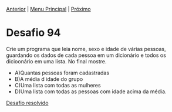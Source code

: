 [Anterior](Desafio093.md) | [Menu Principal](/README.md/) | [Próximo](Desafio095.md)  

# Desafio 94  
  
Crie um programa que leia nome, sexo e idade de várias pessoas, guardando os dados de cada pessoa em um dicionário e todos os dicioonário em uma lista. No final mostre.
- A)Quantas pessoas foram cadastradas  
- B)A média d idade do grupo  
- C)Uma lista com todas as mulheres  
- D)Uma lista com todas as pessoas com idade acima da média.


[Desafio resolvido](/Desafios/desafio094.py/)